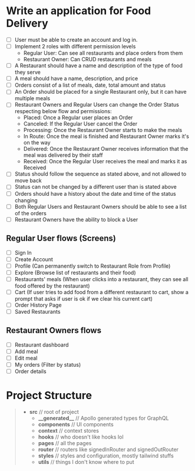# Write an application for Food Delivery

- [ ] User must be able to create an account and log in.
- [ ] Implement 2 roles with different permission levels
  - Regular User: Can see all restaurants and place orders from them
  - Restaurant Owner: Can CRUD restaurants and meals
- [ ] A Restaurant should have a name and description of the type of food they serve
- [ ] A meal should have a name, description, and price
- [ ] Orders consist of a list of meals, date, total amount and status
- [ ] An Order should be placed for a single Restaurant only, but it can have multiple meals
- [ ] Restaurant Owners and Regular Users can change the Order Status respecting below flow and permissions:
  - Placed: Once a Regular user places an Order
  - Canceled: If the Regular User cancel the Order
  - Processing: Once the Restaurant Owner starts to make the meals
  - In Route: Once the meal is finished and Restaurant Owner marks it's on the way
  - Delivered: Once the Restaurant Owner receives information that the meal was delivered by their staff
  - Received: Once the Regular User receives the meal and marks it as Received
- [ ] Status should follow the sequence as stated above, and not allowed to move back
- [ ] Status can not be changed by a different user than is stated above
- [ ] Orders should have a history about the date and time of the status changing
- [ ] Both Regular Users and Restaurant Owners should be able to see a list of the orders
- [ ] Restaurant Owners have the ability to block a User

## Regular User flows (Screens)

- [ ] Sign In
- [ ] Create Account
- [ ] Profile (Can permanently switch to Restaurant Role from Profile)
- [ ] Explore (Browse list of restaurants and their food)
- [ ] Restaurants' meals (When user clicks into a restaurant, they can see all food offered by the restaurant)
- [ ] Cart (If user tries to add food from a different restaurant to cart, show a prompt that asks if user is ok if we clear his current cart)
- [ ] Order History Page
- [ ] Saved Restaurants

## Restaurant Owners flows

- [ ] Restaurant dashboard
- [ ] Add meal
- [ ] Edit meal
- [ ] My orders (Filter by status)
- [ ] Order details

# Project Structure

> - **src** // root of project
>   - **\_\_generated\_\_** // Apollo generated types for GraphQL
>   - **components** // UI components
>   - **context** // context stores
>   - **hooks** // who doesn't like hooks lol
>   - **pages** // all the pages
>   - **router** // routers like signedInRouter and signedOutRouter
>   - **styles** // styles and configuration, mostly tailwind stuffs
>   - **utils** // things I don't know where to put
